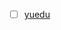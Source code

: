 - [ ] [yuedu](https://github.com/scorpchen/xuexi/blob/master/%E9%98%85%E8%AF%BB/%E9%98%85%E8%AF%BB.md)
